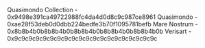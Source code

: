 Quasimondo Collection - 0x9498e391ca49722988fc4da4d0d8c9c987ce8961
Quasimondo - 0xae28f53deb0d0dbb224bedfe3b70f1095781befb
Mare Nostrum - 0x8b8b4b0b8b8b4b0b8b8b4b0b8b8b4b0b8b8b4b0b
Verisart - 0x9c9c9c9c9c9c9c9c9c9c9c9c9c9c9c9c9c9c9c9c
